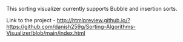 This sorting visualizer currently supports Bubble and insertion sorts. 

Link to the project - 
http://htmlpreview.github.io/?https://github.com/danish259g/Sorting-Algorithms-Visualizer/blob/main/index.html
